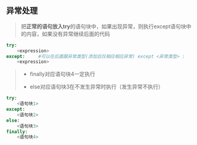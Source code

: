 ## 异常处理

> 把**正常的语句放入try**的语句块中，如果出现异常，则执行except语句块中的内容，如果没有异常继续后面的代码

```python
try:
    <expression>
except:		#可以在后面跟异常类型(添加后仅相应相应异常) except <异常类型> :
    <expression>
```

> - finally对应语句块4一定执行
>
> - else对应语句块3在不发生异常时执行（发生异常不执行）

```python
try:
    <语句块1>
except:
	<语句块2>
else:
    <语句块3>
finally:
    <语句块4>
```

